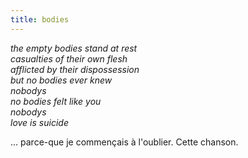 ```yaml
---
title: bodies
---
```


_the empty bodies stand at rest  
casualties of their own flesh  
afflicted by their dispossession  
but no bodies ever knew  
nobodys  
no bodies felt like you  
nobodys  
love is suicide_

... parce-que je commençais à l'oublier. Cette chanson.

